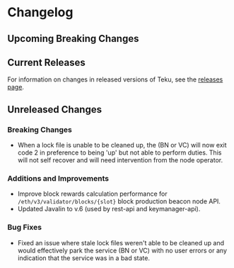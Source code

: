 # Changelog

## Upcoming Breaking Changes

## Current Releases

For information on changes in released versions of Teku, see
the [releases page](https://github.com/Consensys/teku/releases).

## Unreleased Changes

### Breaking Changes
- When a lock file is unable to be cleaned up, the (BN or VC) will now exit code 2 in preference to being 'up' but not able to perform duties. This will not self recover and will need intervention from the node operator.

### Additions and Improvements
- Improve block rewards calculation performance for `/eth/v3/validator/blocks/{slot}` block production beacon node API.
- Updated Javalin to v.6 (used by rest-api and keymanager-api).

### Bug Fixes
- Fixed an issue where stale lock files weren't able to be cleaned up and would effectively park the service (BN or VC) with no user errors or any indication that the service was in a bad state.
